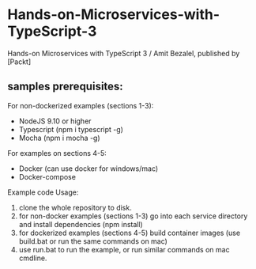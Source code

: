 # Hands-on-Microservices-with-TypeScript-3
Hands-on Microservices with TypeScript 3 / Amit Bezalel, published by [Packt]

## samples prerequisites:
For non-dockerized examples (sections 1-3):
* NodeJS 9.10 or higher 
* Typescript (npm i typescript -g)
* Mocha (npm i mocha -g)

For examples on sections 4-5:
* Docker (can use docker for windows/mac)
* Docker-compose 

Example code Usage:
1. clone the whole repository to disk.
1. for non-docker examples (sections 1-3) go into each service directory and install dependencies (npm install)
1. for dockerized examples (sections 4-5) build container images (use build.bat or run the same commands on mac)
1. use run.bat to run the example, or run similar commands on mac cmdline.

